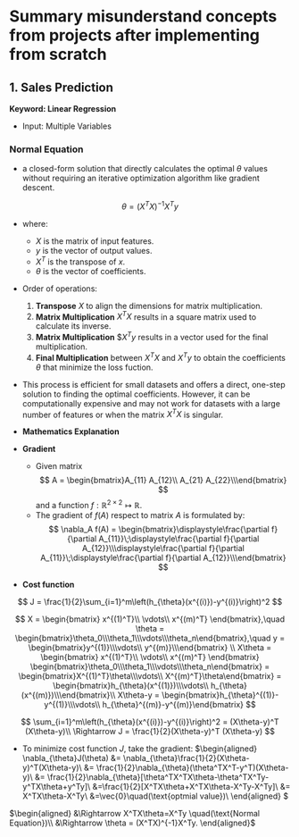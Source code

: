 # Summary misunderstand concepts from projects after implementing from scratch

## 1. Sales Prediction

**Keyword: Linear Regression**

- Input: Multiple Variables
### Normal Equation
- a closed-form solution that directly calculates the optimal $\theta$ values without requiring an iterative optimization algorithm like gradient descent.

$$
\theta = (X^T X)^{-1} X^T y
$$
- where:
  - $X$ is the matrix of input features.
  - $y$ is the vector of output values.
  - $X^T$ is the transpose of $x$.
  - $\theta$ is the vector of coefficients.
- Order of operations:
  1. **Transpose** $X$ to align the dimensions for matrix multiplication.
  2. **Matrix Multiplication** $X^T X$ results in a square matrix used to calculate its inverse.
  3. **Matrix Multiplication** $$X^T y$ results in a vector used for the final multiplication.
  4. **Final Multiplication** between $X^T X$ and $X^T y$ to obtain the coefficients $\theta$ that minimize the loss fuction.
- This process is efficient for small datasets and offers a direct, one-step solution to finding the optimal coefficients. However, it can be computationally expensive and may not work for datasets with a large number of features or when the matrix $X^T X$ is singular.

- **Mathematics Explanation**
- **Gradient**
    - Given matrix
      $$
      A = \begin{bmatrix}A_{11} A_{12}\\ A_{21} A_{22}\\\end{bmatrix}
      $$
      and a function $f: \mathbb{R}^{2\times 2} \mapsto \mathbb{R}$.
    - The gradient of $f(A)$ respect to matrix $A$ is formulated by:
    $$
    \nabla_A f(A) = \begin{bmatrix}\displaystyle\frac{\partial f}{\partial A_{11}}\;\displaystyle\frac{\partial f}{\partial A_{12}}\\\displaystyle\frac{\partial f}{\partial A_{11}}\;\displaystyle\frac{\partial f}{\partial A_{12}}\\\end{bmatrix}
    $$


- **Cost function**
  
$$
J = \frac{1}{2}\sum_{i=1}^m\left(h_{\theta}(x^{(i)})-y^{(i)}\right)^2
$$

$$
X = \begin{bmatrix}
x^{(1)^T}\\
\vdots\\
x^{(m)^T}
\end{bmatrix},\quad \theta = \begin{bmatrix}\theta_0\\\theta_1\\\vdots\\\theta_n\end{bmatrix},\quad y = \begin{bmatrix}y^{(1)}\\\vdots\\ y^{(m)}\\\end{bmatrix}
\\
X\theta = \begin{bmatrix}
x^{(1)^T}\\
\vdots\\
x^{(m)^T}
\end{bmatrix} \begin{bmatrix}\theta_0\\\theta_1\\\vdots\\\theta_n\end{bmatrix}
= \begin{bmatrix}X^{(1)^T}\theta\\\vdots\\ X^{(m)^T}\theta\end{bmatrix} = \begin{bmatrix}h_{\theta}(x^{(1)})\\\vdots\\ h_{\theta}(x^{(m)})\\\end{bmatrix}\\
X\theta-y = \begin{bmatrix}h_{\theta}^{(1)}-y^{(1)}\\\vdots\\ h_{\theta}^{(m)}-y^{(m)}\end{bmatrix}
$$

$$
\sum_{i=1}^m\left(h_{\theta}(x^{(i)})-y^{(i)}\right)^2 = (X\theta-y)^T (X\theta-y)\\
\Rightarrow J = \frac{1}{2}(X\theta-y)^T (X\theta-y)
$$
- To minimize cost function $J$, take the gradient:
$\begin{aligned}
\nabla_{\theta}J(\theta) &= \nabla_{\theta}\frac{1}{2}(X\theta-y)^T(X\theta-y)\\
&= \frac{1}{2}\nabla_{\theta}(\theta^TX^T-y^T)(X\theta-y)\\
&= \frac{1}{2}\nabla_{\theta}[\theta^TX^TX\theta-\theta^TX^Ty-y^TX\theta+y^Ty]\\
&=\frac{1}{2}[X^TX\theta+X^TX\theta-X^Ty-X^Ty]\\
&= X^TX\theta-X^Ty\\
&=\vec{0}\quad(\text{optmial value})\\
\end{aligned}
$

$\begin{aligned}
&\Rightarrow X^TX\theta=X^Ty \quad(\text{Normal Equation})\\
&\Rightarrow \theta = (X^TX)^{-1}X^Ty.
\end{aligned}$
